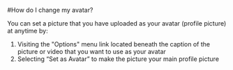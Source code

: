 #How do I change my avatar?

You can set a picture that you have uploaded as your avatar (profile picture) at anytime by:

1. Visiting the "Options" menu link located beneath the caption of the picture or video that you want to use as your avatar
2. Selecting “Set as Avatar” to make the picture your main profile picture
